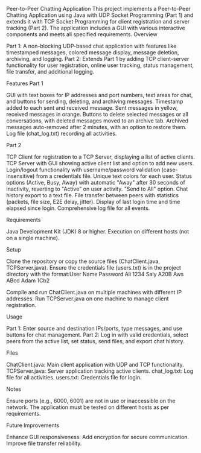 Peer-to-Peer Chatting Application
This project implements a Peer-to-Peer Chatting Application using Java with UDP Socket Programming (Part 1) and extends it with TCP Socket Programming for client registration and server tracking (Part 2). The application includes a GUI with various interactive components and meets all specified requirements.
Overview

Part 1: A non-blocking UDP-based chat application with features like timestamped messages, colored message display, message deletion, archiving, and logging.
Part 2: Extends Part 1 by adding TCP client-server functionality for user registration, online user tracking, status management, file transfer, and additional logging.

Features
Part 1

GUI with text boxes for IP addresses and port numbers, text areas for chat, and buttons for sending, deleting, and archiving messages.
Timestamp added to each sent and received message.
Sent messages in yellow, received messages in orange.
Buttons to delete selected messages or all conversations, with deleted messages moved to an archive tab.
Archived messages auto-removed after 2 minutes, with an option to restore them.
Log file (chat_log.txt) recording all activities.

Part 2

TCP Client for registration to a TCP Server, displaying a list of active clients.
TCP Server with GUI showing active client list and option to add new users.
Login/logout functionality with username/password validation (case-insensitive) from a credentials file.
Unique text colors for each user.
Status options (Active, Busy, Away) with automatic "Away" after 30 seconds of inactivity, reverting to "Active" on user activity.
"Send to All" option.
Chat history export to a text file.
File transfer between peers with statistics (packets, file size, E2E delay, jitter).
Display of last login time and time elapsed since login.
Comprehensive log file for all events.

Requirements

Java Development Kit (JDK) 8 or higher.
Execution on different hosts (not on a single machine).

Setup

Clone the repository or copy the source files (ChatClient.java, TCPServer.java).
Ensure the credentials file (users.txt) is in the project directory with the format:User Name
Password
Ali
1234
Saly
A20B
Aws
ABcd
Adam
1Cb2


Compile and run ChatClient.java on multiple machines with different IP addresses.
Run TCPServer.java on one machine to manage client registration.

Usage

Part 1: Enter source and destination IPs/ports, type messages, and use buttons for chat management.
Part 2: Log in with valid credentials, select peers from the active list, set status, send files, and export chat history.

Files

ChatClient.java: Main client application with UDP and TCP functionality.
TCPServer.java: Server application tracking active clients.
chat_log.txt: Log file for all activities.
users.txt: Credentials file for login.

Notes

Ensure ports (e.g., 6000, 6001) are not in use or inaccessible on the network.
The application must be tested on different hosts as per requirements.

Future Improvements

Enhance GUI responsiveness.
Add encryption for secure communication.
Improve file transfer reliability.
